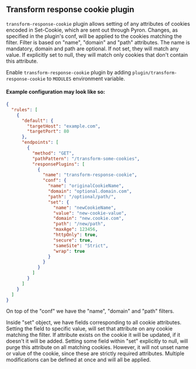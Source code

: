 ## Transform response cookie plugin

`transform-response-cookie` plugin allows setting of any attributes of cookies encoded in Set-Cookie, which are sent out through Pyron.
Changes, as specified in the plugin's conf, will be applied to the cookies matching the filter.
Filter is based on "name", "domain" and "path" attributes.
The name is mandatory, domain and path are optional.
If not set, they will match any value.
If explicitly set to null, they will match only cookies that don't contain this attribute.


Enable `transform-response-cookie` plugin by adding `plugin/transform-response-cookie` to `MODULES` environment variable.

#### Example configuration may look like so:

```json
{
  "rules": [
    {
      "default": {
        "targetHost": "example.com",
        "targetPort": 80
      },
      "endpoints": [
        {
          "method": "GET",
          "pathPattern": "/transform-some-cookies",
          "responsePlugins": [
            {
              "name": "transform-response-cookie",
              "conf": {
                "name": "originalCookieName",
                "domain": "optional.domain.com",
                "path": "/optional/path/",
                "set": {
                  "name": "newCookieName",
                  "value": "new-cookie-value",
                  "domain": "new.cookie.com",
                  "path": "/new/path",
                  "maxAge": 123456,
                  "httpOnly": true,
                  "secure": true,
                  "sameSite": "Strict",
                  "wrap": true
                }
              }
            }
          ]
        }
      ]
    }
  ]
}
```
On top of the "conf" we have the "name", "domain" and "path" filters.

Inside "set" object, we have fields corresponding to all cookie attributes.
Setting the field to specific value, will set that attribute on any cookie matching the filter.
If attribute exists on the cookie it will be updated, if it doesn't it will be added.
Setting some field within "set" explicitly to null, will purge this attribute on all matching cookies.
However, it will not unset name or value of the cookie, since these are strictly required attributes.
Multiple modifications can be defined at once and will all be applied.
